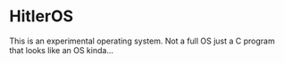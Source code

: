 # HitlerOS
This is an experimental operating system. Not a full OS just a C program that looks like an OS kinda...
